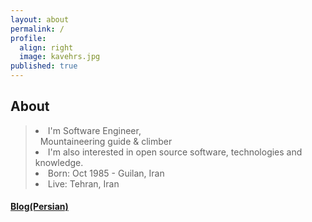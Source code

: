 ```yaml
---
layout: about
permalink: /
profile:
  align: right
  image: kavehrs.jpg
published: true
---
```



## About
<blockquote>  
 

 <li> I'm Software Engineer, 
   <br>&nbsp; Mountaineering  guide & climber 
 </li> 
  <li> I'm also interested in open source software, technologies and knowledge. </li>
 <li> Born: Oct 1985 - Guilan, Iran </li>
 <li> Live: Tehran, Iran </li>
</blockquote>




####  [Blog(Persian)](https://blog.kavehrs.com/)
<!-- #### [CV (Persian)](/assets/pdf/cv-fa.pdf) |  [CV (English)](/assets/pdf/cv-en.pdf) | [Blog(Persian)](https://blog.kavehrs.com/)  -->











<!-- Google tag (gtag.js) -->
<script async src="https://www.googletagmanager.com/gtag/js?id=G-X4V1FLGZMH"></script>
<script>
  window.dataLayer = window.dataLayer || [];
  function gtag(){dataLayer.push(arguments);}
  gtag('js', new Date());

  gtag('config', 'G-X4V1FLGZMH');
</script>

